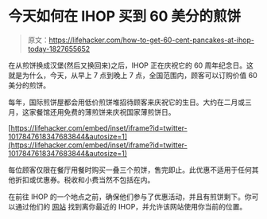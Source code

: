 # 今天如何在 IHOP 买到 60 美分的煎饼

> 原文：<https://lifehacker.com/how-to-get-60-cent-pancakes-at-ihop-today-1827655652>

在从煎饼换成汉堡(然后又换回来)之后，IHOP 正在庆祝它的 60 周年纪念日。这就是为什么，今天，从早上 7 点到晚上 7 点，全国范围内，顾客可以订购价值 60 美分的煎饼。



每年，国际煎饼屋都会用低价煎饼堆招待顾客来庆祝它的生日。大约在二月或三月，这家餐馆还用免费的薄煎饼来庆祝国家薄煎饼日。

 [https://lifehacker.com/embed/inset/iframe?id=twitter-1017847618347683844&autosize=1](https://lifehacker.com/embed/inset/iframe?id=twitter-1017847618347683844&autosize=1) 

每位顾客仅限在餐厅用餐时购买一叠三个煎饼，售完即止。此优惠不适用于任何其他折扣或优惠券。税收和小费当然不包括在内。

在前往 IHOP 的一个地点之前，确保他们参与了优惠活动，并且有煎饼剩下。你可以通过他们的 [网站](https://www.ihop.com/en) 找到离你最近的 IHOP，并允许该网站使用你当前的位置。